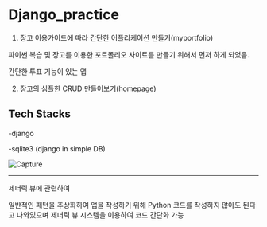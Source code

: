 # Django_practice

1. 장고 이용가이드에 따라 간단한 어플리케이션 만들기(myportfolio)

파이썬 복습 및 장고를 이용한 포트폴리오 사이트를 만들기 위해서 먼저 하게 되었음.

간단한 투표 기능이 있는 앱

2. 장고의 심플한 CRUD 만들어보기(homepage)

## Tech Stacks

-django

-sqlite3 (django in simple DB)


![Capture](https://user-images.githubusercontent.com/45348509/230703072-08192b0a-55ac-4520-8e70-2fc88f07b6ea.JPG)


-----------------------------------------------------

제너릭 뷰에 관련하여

일반적인 패턴을 추상화하여 앱을 작성하기 위해 Python 코드를 작성하지 않아도 된다고 나와있으며
제너릭 뷰 시스템을 이용하여 코드 간단화 가능

